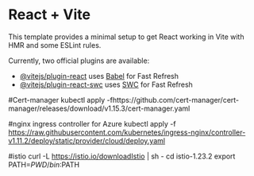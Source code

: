 # React + Vite

This template provides a minimal setup to get React working in Vite with HMR and some ESLint rules.

Currently, two official plugins are available:

- [@vitejs/plugin-react](https://github.com/vitejs/vite-plugin-react/blob/main/packages/plugin-react/README.md) uses [Babel](https://babeljs.io/) for Fast Refresh
- [@vitejs/plugin-react-swc](https://github.com/vitejs/vite-plugin-react-swc) uses [SWC](https://swc.rs/) for Fast Refresh

#Cert-manager 
kubectl apply -fhttps://github.com/cert-manager/cert-manager/releases/download/v1.15.3/cert-manager.yaml

#nginx ingress controller for Azure
kubectl apply -f https://raw.githubusercontent.com/kubernetes/ingress-nginx/controller-v1.11.2/deploy/static/provider/cloud/deploy.yaml

#istio
curl -L https://istio.io/downloadIstio | sh -
cd istio-1.23.2
export PATH=$PWD/bin:$PATH





